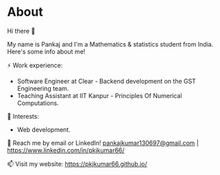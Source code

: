 # About

Hi there 👋

My name is Pankaj and I'm a Mathematics & statistics student from India. Here's some info about me!

⚡ Work experience:
- Software Engineer at Clear - Backend development on the GST Engineering team.
- Teaching Assistant at IIT Kanpur - Principles Of Numerical Computations.

🌱 Interests:
- Web development.

💬 Reach me by email or LinkedIn! pankajkumar130697@gmail.com | https://www.linkedin.com/in/pkjkumar66/

📫 Visit my website: https://pkjkumar66.github.io/
